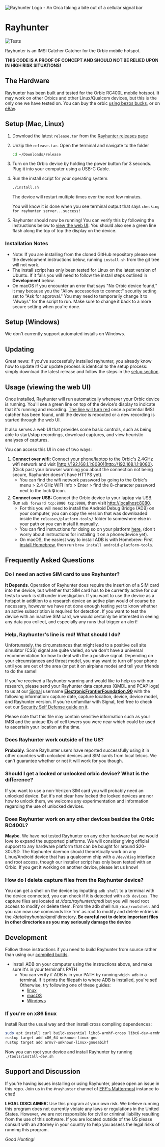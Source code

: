 ![Rayhunter Logo - An Orca taking a bite out of a cellular signal bar](https://www.eff.org/files/styles/media_browser_preview/public/banner_library/rayhunter-banner.png)

# Rayhunter

![Tests](https://github.com/EFForg/rayhunter/actions/workflows/check-and-test.yml/badge.svg)

Rayhunter is an IMSI Catcher Catcher for the Orbic mobile hotspot.

**THIS CODE IS A PROOF OF CONCEPT AND SHOULD NOT BE RELIED UPON IN HIGH RISK SITUATIONS!**

## The Hardware

Rayhunter has been built and tested for the Orbic RC400L mobile hotspot. It may work on other Orbics and other
Linux/Qualcom devices, but this is the only one we have tested on.
You can buy the orbic [using bezos bucks](https://www.amazon.com/Orbic-Verizon-Hotspot-Connect-Enabled/dp/B08N3CHC4Y),
or on [eBay](https://www.ebay.com/sch/i.html?_nkw=orbic+rc400l).

## Setup (Mac, Linux)

1. Download the latest `release.tar` from the [Rayhunter releases page](https://github.com/EFForg/rayhunter/releases)
2. Unzip the `release.tar`. Open the terminal and navigate to the folder

    ```bash
    cd ~/Downloads/release
    ```

3. Turn on the Orbic device by holding the power button for 3 seconds. Plug it into your computer using a USB-C Cable.
4. Run the install script for your operating system:

    ```bash
    ./install.sh
    ```

    The device will restart multiple times over the next few minutes.

    You will know it is done when you see terminal output that says `checking for rayhunter server...success!`

5. Rayhunter should now be running! You can verify this by following the instructions below to [view the web UI](#usage-viewing-the-web-ui). You should also see a green line flash along the top of top the display on the device.

### Installation Notes

* Note: If you are installing from the cloned GitHub repository please see the development instructions below, running `install.sh` from the git tree will not work.
* The install script has only been tested for Linux on the latest version of Ubuntu. If it fails you will need to follow the install steps outlined in **Development** below.
* On macOS if you encounter an error that says "No Orbic device found," it may because you the "Allow accessories to connect" security setting set to "Ask for approval." You may need to temporarily change it to "Always" for the script to run. Make sure to change it back to a more secure setting when you're done.

## Setup (Windows)

We don't currently support automated installs on Windows.

## Updating

Great news: if you've successfully installed rayhunter, you already know how to update it! Our update process is identical to the setup process: simply download the latest release and follow the steps in the [setup section](#setup-silicon-mac-linux).

## Usage (viewing the web UI)

Once installed, Rayhunter will run automatically whenever your Orbic device is running. You'll see a green line on top of the device's display to indicate that it's running and recording. [The line will turn red](#red) once a potential IMSI catcher has been found, until the device is rebooted or a new recording is started through the web UI.

It also serves a web UI that provides some basic controls, such as being able to start/stop recordings, download captures, and view heuristic analyses of captures.

You can access this UI in one of two ways:

1. **Connect over wifi:** Connect your phone/laptop to the Orbic's 2.4GHz wifi network and visit [http://192.168.1.1:8080](http://192.168.1.1:8080). (Click past your browser warning you about the connection not being secure, Rayhunter doesn't have HTTPS yet).
    * You can find the wifi network password by going to the Orbic's menu > 2.4 GHz WIFI Info > Enter > find the 8-character password next to the lock 🔒 icon.
2. **Connect over USB:** Connect the Orbic device to your laptop via USB. Run `adb forward tcp:8080 tcp:8080`, then visit [http://localhost:8080](http://localhost:8080).
    * For this you will need to install the Android Debug Bridge (ADB) on your computer, you can copy the version that was downloaded inside the `releases/platform-tools/` folder to somewhere else in your path or you can install it manually.
    * You can find instructions for doing so on your platform [here](https://www.xda-developers.com/install-adb-windows-macos-linux/#how-to-set-up-adb-on-your-computer), (don't worry about instructions for installing it on a phone/device yet).
    * On macOS, the easiest way to install ADB is with Homebrew: First [install Homebrew](https://brew.sh/), then run `brew install android-platform-tools`.

## Frequently Asked Questions

### Do I need an active SIM card to use Rayhunter?

**It Depends**. Operation of Rayhunter does require the insertion of a SIM card into the device, but whether that SIM card has to be currently active for our tests to work is still under investigation. If you want to use the device as a hotspot in addition to a research device an active plan would of course be necessary, however we have not done enough testing yet to know whether an active subscription is required for detection. If you want to test the device with an inactive SIM card, we would certainly be interested in seeing any data you collect, and especially any runs that trigger an alert!

<a name="red"></a>

### Help, Rayhunter's line is red! What should I do?

Unfortunately, the circumstances that might lead to a positive cell site simulator (CSS) signal are quite varied, so we don't have a universal recommendation for how to deal with the a positive signal. Depending on your circumstances and threat model, you may want to turn off your phone until you are out of the area (or put it on airplane mode) and tell your friends to do the same!

If you've received a Rayhunter warning and would like to help us with our research, please send your Rayhunter data captures (QMDL and PCAP logs) to us at our [Signal](https://signal.org/) username [**ElectronicFrontierFoundation.90**](https://signal.me/#eu/HZbPPED5LyMkbTxJsG2PtWc2TXxPUR1OxBMcJGLOPeeCDGPuaTpOi5cfGRY6RrGf) with the following information: capture date, capture location, device, device model, and Rayhunter version. If you're unfamiliar with Signal, feel free to check out our [Security Self Defense guide on it](https://ssd.eff.org/module/how-to-use-signal).

Please note that this file may contain sensitive information such as your IMSI and the unique IDs of cell towers you were near which could be used to ascertain your location at the time.

### Does Rayhunter work outside of the US?

**Probably**. Some Rayhunter users have reported successfully using it in other countries with unlocked devices and SIM cards from local telcos. We can't guarantee whether or not it will work for you though.

### Should I get a locked or unlocked orbic device? What is the difference?

If you want to use a non-Verizon SIM card you will probably need an unlocked device. But it's not clear how locked the locked devices are nor how to unlock them, we welcome any experimentation and information regarding the use of unlocked devices.

### Does Rayhunter work on any other devices besides the Orbic RC400L?

**Maybe**. We have not tested Rayhunter on any other hardware but we would love to expand the supported platforms. We will consider giving official support to any hardware platform that can be bought for around $20-30USD. The Rayhunter daemon should theoretically work on any Linux/Android device that has a qualcomm chip with a `/dev/diag` interface and root access, though our installer script has only been tested with an Orbic. If you get it working on another device, please let us know!

### How do I delete capture files from the Rayhunter device?

You can get a shell on the device by inputting `adb shell` to a terminal with the device connected, you can check if it is detected with `adb devices`.
The capture files are located at */data/rayhunter/qmdl* but you will need root access to modify or delete them. From the adb shell run `/bin/rootshell` and you can now use commands like 'rm' as root to modify and delete entries in the */data/rayhunter/qmdl* directory. **Be careful not to delete important files in other directories as you may seriously damage the device**

## Development

Follow these instructions if you need to build Rayhunter from source rather than using our [compiled builds](https://github.com/EFForg/rayhunter/releases).

* Install ADB on your computer using the instructions above, and make sure it's in your terminal's PATH
  * You can verify if ADB is in your PATH by running `which adb` in a terminal. If it prints the filepath to where ADB is installed, you're set! Otherwise, try following one of these guides:
    * [linux](https://askubuntu.com/questions/652936/adding-android-sdk-platform-tools-to-path-downloaded-from-umake)
    * [macOS](https://www.repeato.app/setting-up-adb-on-macos-a-step-by-step-guide/)
    * [Windows](https://medium.com/@yadav-ajay/a-step-by-step-guide-to-setting-up-adb-path-on-windows-0b833faebf18)

### If you're on x86 linux

Install Rust the usual way and then install cross compiling dependences:

```bash
sudo apt install curl build-essential libc6-armhf-cross libc6-dev-armhf-cross gcc-arm-linux-gnueabihf
rustup target add x86_64-unknown-linux-gnu
rustup target add armv7-unknown-linux-gnueabihf
```

Now you can root your device and install Rayhunter by running `./tools/install-dev.sh`

## Support and Discussion

If you're having issues installing or using Rayhunter, please open an issue in this repo. Join us in the `#rayhunter` channel of [EFF's Mattermost](https://opensource.eff.org/signup_user_complete/?id=6iqur37ucfrctfswrs14iscobw&md=link&sbr=su) instance to chat!

**LEGAL DISCLAIMER:** Use this program at your own risk. We believe running this program does not currently violate any laws or regulations in the United States. However, we are not responsible for civil or criminal liability resulting from the use of this software. If you are located outside of the US please consult with an attorney in your country to help you assess the legal risks of running this program.

*Good Hunting!*
